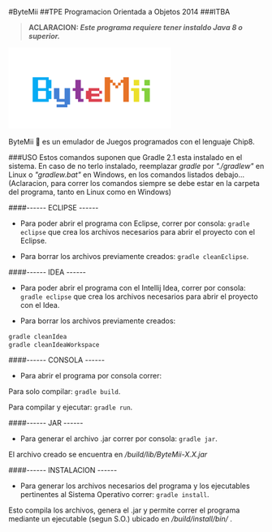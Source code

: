 #ByteMii
##TPE Programacion Orientada a Objetos 2014 
###ITBA

> **ACLARACION: _Este programa requiere tener instaldo Java 8 o superior._**

![ByteMii Logo](/src/main/resources/img/logo.png)

ByteMii :game_die: es un emulador de Juegos programados con el lenguaje Chip8.

###USO
Estos comandos suponen que Gradle 2.1 esta instalado en el sistema.
En caso de no terlo instalado, reemplazar _gradle_ por _"./gradlew"_ en Linux o _"gradlew.bat"_ en Windows, en los comandos listados debajo... (Aclaracion, para correr los comandos siempre se debe estar en la carpeta del programa, tanto en Linux como en Windows)

####------ ECLIPSE ------
- Para poder abrir el programa con Eclipse, correr por consola: `gradle eclipse` que crea los archivos necesarios para abrir el proyecto con el Eclipse.

- Para borrar los archivos previamente creados: `gradle cleanEclipse`.

####------ IDEA ------
- Para poder abrir el programa con el Intellij Idea, correr por consola: `gradle eclipse` que crea los archivos necesarios para abrir el proyecto con el Idea.

- Para borrar los archivos previamente creados:

```
gradle cleanIdea
gradle cleanIdeaWorkspace
```

####------ CONSOLA ------
- Para abrir el programa por consola correr:

Para solo compilar: `gradle build`.

Para compilar y ejecutar: `gradle run`.

####------ JAR ------
- Para generar el archivo .jar correr por consola: `gradle jar`.

El archivo creado se encuentra en _/build/lib/ByteMii-X.X.jar_

####------ INSTALACION ------
- Para generar los archivos necesarios del programa y los ejecutables pertinentes al Sistema Operativo correr: `gradle install`.

Esto compila los archivos, genera el .jar y permite correr el programa mediante un ejecutable (segun S.O.) ubicado en _/build/install/bin/_ .